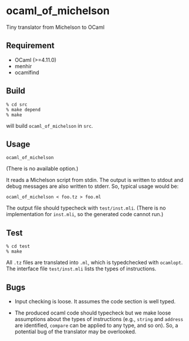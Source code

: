 # ocaml_of_michelson
Tiny translator from Michelson to OCaml

## Requirement

* OCaml (>=4.11.0)
* menhir
* ocamlfind

## Build

```
% cd src
% make depend
% make
```

will build `ocaml_of_michelson` in `src`.

## Usage

```
ocaml_of_michelson
```
(There is no available option.)

It reads a Michelson script from stdin.
The output is written to stdout and debug messages are also written to stderr.
So, typical usage would be:

```
ocaml_of_michelson < foo.tz > foo.ml
```

The output file should typecheck with `test/inst.mli`.  (There is no
implementation for `inst.mli`, so the generated code cannot run.)

## Test

```
% cd test
% make
```

All `.tz` files are translated into `.ml`, which is typedchecked with `ocamlopt`.
The interface file `test/inst.mli` lists the types of instructions.

## Bugs

* Input checking is loose.  It assumes the code section is well typed.

* The produced ocaml code should typecheck but we make loose assumptions about the types of instructions
(e.g., `string` and `address` are identified, `compare` can be applied to any type, and so on).
So, a potential bug of the translator may be overlooked.
